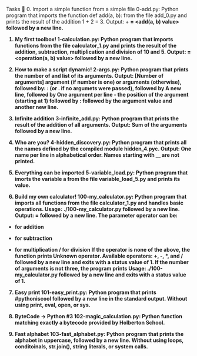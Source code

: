 Tasks 📃
0. Import a simple function from a simple file
0-add.py: Python program that imports the function def add(a, b): from the file add_0.py and prints the result of the addition 1 + 2 = 3.
Output: <a value> + <b value> = <add(a, b) value> followed by a new line.

1. My first toolbox!
1-calculation.py: Python program that imports functions from the file calculator_1.py and prints the result of the addition, subtraction, multiplication and division of 10 and 5.
Output: <a value> <operator> <b value> = <operation(a, b) value> followed by a new line.

2. How to make a script dynamic!
2-args.py: Python program that prints the number of and list of its arguments.
Output: [Number of arguments] argument (if number is one) or arguments (otherwise), followed by:
: (or . if no argumets were passed), followed by
A new line, followed by
One argument per line - the position of the argument (starting at 1) followed by : followed by the argument value and another new line.

3. Infinite addition
3-infinite_add.py: Python program that prints the result of the addition of all arguments.
Output: Sum of the arguments followed by a new line.

4. Who are you?
4-hidden_discovery.py: Python program that prints all the names defined by the compiled module hidden_4.pyc.
Output: One name per line in alphabetical order.
Names starting with __ are not printed.

5. Everything can be imported
5-variable_load.py: Python program that imorts the variable a from the file variable_load_5.py and prints its value.

6. Build my own calculator!
100-my_calculator.py: Python program that imports all functions from the file calculator_1.py and handles basic operations.
Usage: ./100-my_calculator.py <a> <operator> <b> followed by a new line.
Output: <a> <operator> <b> = <result> followed by a new line.
The parameter operator can be:
+ for addition
- for subtraction
* for multiplication
/ for division
If the operator is none of the above, the function prints Unknown operator. Available operators: +, -, *, and / followed by a new line and exits with a status value of 1.
If the number of arguments is not three, the program prints Usage: ./100-my_calculator.py <a> <operator> <b> followed by a new line and exits with a status value of 1.

7. Easy print
101-easy_print.py: Python program that prints #pythoniscool followed by a new line in the standard output.
Without using print, eval, open, or sys.

8. ByteCode -> Python #3
102-magic_calculation.py: Python function matching exactly a bytecode provided by Holberton School.

9. Fast alphabet
103-fast_alphabet.py: Python program that prints the alphabet in uppercase, followed by a new line.
Without using loops, conditoinals, str.join(), string literals, or system calls.
